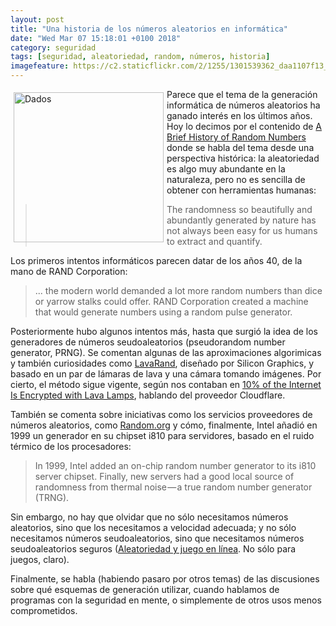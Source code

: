 ```yaml
---
layout: post
title: "Una historia de los números aleatorios en informática"
date: "Wed Mar 07 15:18:01 +0100 2018"
category: seguridad
tags: [seguridad, aleatoriedad, random, números, historia]
imagefeature: https://c2.staticflickr.com/2/1255/1301539362_daa1107f13_m.jpg
---
```



<a href="https://www.flickr.com/photos/fernand0/1301539362" title="Dados"><img src="https://c2.staticflickr.com/2/1255/1301539362_daa1107f13_m.jpg" width="240"  alt="Dados" style="float:left; margin:5px"></a>
Parece que el tema de la generación informática de números aleatorios ha ganado interés en los últimos años. Hoy lo decimos por el contenido de [A Brief History of Random Numbers](https://medium.freecodecamp.org/a-brief-history-of-random-numbers-9498737f5b6c) donde se habla del tema desde una perspectiva histórica: la aleatoriedad es algo muy abundante en la naturaleza, pero no es sencilla de obtener con herramientas humanas:

> The randomness so beautifully and abundantly generated by nature has not always been easy for us humans to extract and quantify. 

Los primeros intentos informáticos parecen datar de los años 40, de la mano de RAND Corporation:

> ... the modern world demanded a lot more random numbers than dice or yarrow stalks could offer. RAND Corporation created a machine that would generate numbers using a random pulse generator. 

Posteriormente hubo algunos intentos más, hasta que surgió la idea de los generadores de números seudoaleatorios (pseudorandom number generator, PRNG). Se comentan algunas de las aproximaciones algorimicas y también curiosidades como [LavaRand](https://en.wikipedia.org/wiki/Lavarand), diseñado por Silicon Graphics, y basado en un par de lámaras de lava y una cámara tomando imágenes. Por cierto, el método sigue vigente, según nos contaban en [ 10% of the Internet Is Encrypted with Lava Lamps](https://www.macobserver.com/columns-opinions/editorial/cloudflare-encrypted-lava-lamps/), hablando del proveedor Cloudflare.

También se comenta sobre iniciativas como los servicios proveedores de números aleatorios, como [Random.org](https://www.random.org/) y cómo, finalmente, Intel añadió en 1999 un generador en su chipset i810 para servidores, basado en el ruido térmico de los procesadores:

> In 1999, Intel added an on-chip random number generator to its i810 server chipset. Finally, new servers had a good local source of randomness from thermal noise — a true random number generator (TRNG).

Sin embargo, no hay que olvidar que no sólo necesitamos números aleatorios, sino que los necesitamos a velocidad adecuada; y no sólo necesitamos números seudoaleatorios, sino que necesitamos números seudoaleatorios seguros ([Aleatoriedad y juego en línea](http://fernand0.github.io/Aleatoriedad-Y-Juego-En-Linea/). No sólo para juegos, claro).

Finalmente, se habla (habiendo pasaro por otros temas) de las discusiones sobre qué esquemas de generación utilizar, cuando hablamos de programas con la seguridad en mente, o simplemente de otros usos menos comprometidos.
